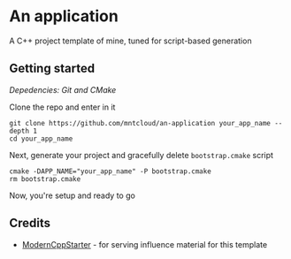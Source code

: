 # An application
A C++ project template of mine, tuned for script-based generation

## Getting started
*Depedencies: Git and CMake*

Clone the repo and enter in it
```shell
git clone https://github.com/mntcloud/an-application your_app_name --depth 1
cd your_app_name
```
Next, generate your project and gracefully delete `bootstrap.cmake` script
```
cmake -DAPP_NAME="your_app_name" -P bootstrap.cmake
rm bootstrap.cmake
```
Now, you're setup and ready to go

## Credits
- [ModernCppStarter](https://github.com/TheLartians/ModernCppStarter) - for serving influence material for this template
